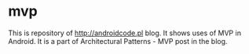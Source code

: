# mvp

This is repository of http://androidcode.pl blog. It shows uses of MVP in Android. It is a part of Architectural Patterns - MVP post in the blog.

